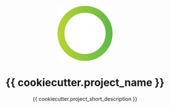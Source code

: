 <p align="center">
  <img src="./logo.png" width="150px" /> 
</p>

<h1 align="center">{{ cookiecutter.project_name }}</h1>

<p align="center">
  {{ cookiecutter.project_short_description }}
</p>
